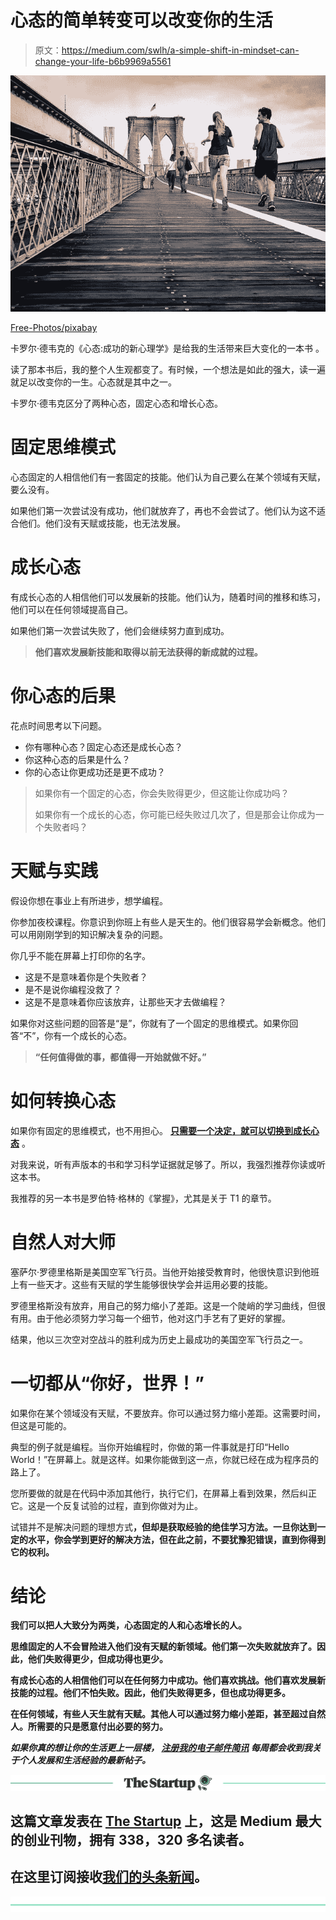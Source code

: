 # 心态的简单转变可以改变你的生活

> 原文：<https://medium.com/swlh/a-simple-shift-in-mindset-can-change-your-life-b6b9969a5561>

![](img/0171babcd9800e5b4da446c0b7c6df71.png)

[Free-Photos/pixabay](https://pixabay.com/en/sports-persons-running-people-731506/)

卡罗尔·德韦克的《心态:成功的新心理学》是给我的生活带来巨大变化的一本书 。

读了那本书后，我的整个人生观都变了。有时候，一个想法是如此的强大，读一遍就足以改变你的一生。心态就是其中之一。

卡罗尔·德韦克区分了两种心态，固定心态和增长心态。

# 固定思维模式

心态固定的人相信他们有一套固定的技能。他们认为自己要么在某个领域有天赋，要么没有。

如果他们第一次尝试没有成功，他们就放弃了，再也不会尝试了。他们认为这不适合他们。他们没有天赋或技能，也无法发展。

# 成长心态

有成长心态的人相信他们可以发展新的技能。他们认为，随着时间的推移和练习，他们可以在任何领域提高自己。

如果他们第一次尝试失败了，他们会继续努力直到成功。

> **他们喜欢发展新技能和取得以前无法获得的新成就的过程。**

# 你心态的后果

花点时间思考以下问题。

*   你有哪种心态？固定心态还是成长心态？
*   你这种心态的后果是什么？
*   你的心态让你更成功还是更不成功？

> 如果你有一个固定的心态，你会失败得更少，但这能让你成功吗？
> 
> 如果你有一个成长的心态，你可能已经失败过几次了，但是那会让你成为一个失败者吗？

# 天赋与实践

假设你想在事业上有所进步，想学编程。

你参加夜校课程。你意识到你班上有些人是天生的。他们很容易学会新概念。他们可以用刚刚学到的知识解决复杂的问题。

你几乎不能在屏幕上打印你的名字。

*   这是不是意味着你是个失败者？
*   是不是说你编程没救了？
*   这是不是意味着你应该放弃，让那些天才去做编程？

如果你对这些问题的回答是“是”，你就有了一个固定的思维模式。如果你回答“不”，你有一个成长的心态。

> **“任何值得做的事，都值得一开始就做不好。”**

# 如何转换心态

如果你有固定的思维模式，也不用担心。 [**只需要一个决定，就可以切换到成长心态**](https://ideavisionaction.com/personal-development/how-long-does-it-take-to-let-go/) 。

对我来说，听有声版本的书和学习科学证据就足够了。所以，我强烈推荐你读或听这本书。

我推荐的另一本书是罗伯特·格林的《掌握》，尤其是关于 T1 的章节。

# 自然人对大师

塞萨尔·罗德里格斯是美国空军飞行员。当他开始接受教育时，他很快意识到他班上有一些天才。这些有天赋的学生能够很快学会并运用必要的技能。

罗德里格斯没有放弃，用自己的努力缩小了差距。这是一个陡峭的学习曲线，但很有用。由于他必须努力学习每一个细节，他对这门手艺有了更好的掌握。

结果，他以三次空对空战斗的胜利成为历史上最成功的美国空军飞行员之一。

# 一切都从“你好，世界！”

如果你在某个领域没有天赋，不要放弃。你可以通过努力缩小差距。这需要时间，但这是可能的。

典型的例子就是编程。当你开始编程时，你做的第一件事就是打印“Hello World！”在屏幕上。就是这样。如果你能做到这一点，你就已经在成为程序员的路上了。

您所要做的就是在代码中添加其他行，执行它们，在屏幕上看到效果，然后纠正它。这是一个反复试验的过程，直到你做对为止。

试错并不是解决问题的理想方式[](https://ideavisionaction.com/personal-development/this-is-the-only-way-to-solve-problems/)**，但却是获取经验的绝佳学习方法。一旦你达到一定的水平，你会学到更好的解决方法，但在此之前，不要犹豫犯错误，直到你得到它的权利。**

# **结论**

**我们可以把人大致分为两类，心态固定的人和心态增长的人。**

**思维固定的人不会冒险进入他们没有天赋的新领域。他们第一次失败就放弃了。因此，他们失败得更少，但成功得也更少。**

**有成长心态的人相信他们可以在任何努力中成功。他们喜欢挑战。他们喜欢发展新技能的过程。他们不怕失败。因此，他们失败得更多，但也成功得更多。**

**在任何领域，有些人天生就有天赋。其他人可以通过努力缩小差距，甚至超过自然人。所需要的只是愿意付出必要的努力。**

*****如果你真的想让你的生活更上一层楼，*** [***注册我的电子邮件简讯***](https://ideavisionaction.com/email-newsletter/) ***每周都会收到我关于个人发展和生活经验的最新帖子。*****

**[![](img/308a8d84fb9b2fab43d66c117fcc4bb4.png)](https://medium.com/swlh)**

## **这篇文章发表在 [The Startup](https://medium.com/swlh) 上，这是 Medium 最大的创业刊物，拥有 338，320 多名读者。**

## **在这里订阅接收[我们的头条新闻](http://growthsupply.com/the-startup-newsletter/)。**

**[![](img/b0164736ea17a63403e660de5dedf91a.png)](https://medium.com/swlh)**